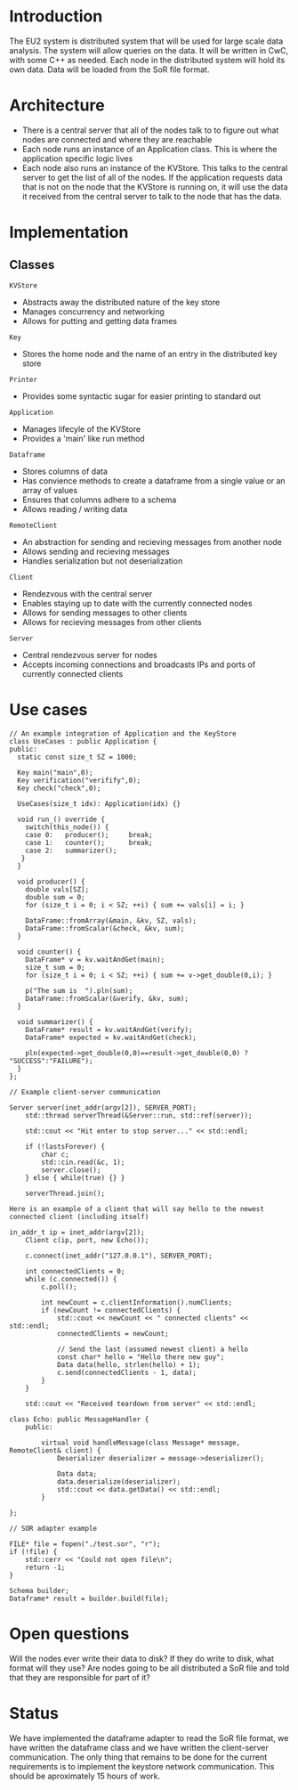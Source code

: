 # Introduction
The EU2 system is distributed system that will be used for large scale data analysis. The system will allow queries on the data. It will be written in CwC, with some C++ as needed. Each node in the distributed system will hold its own data. Data will be loaded from the SoR file format.

# Architecture 

- There is a central server that all of the nodes talk to to figure out what nodes are connected and where they are reachable 
- Each node runs an instance of an Application class. This is where the application specific logic lives
- Each node also runs an instance of the KVStore. This talks to the central server to get the list of all of the nodes. If the application requests data that is not on the node that the KVStore is running on, it will use the data it received from the central server to talk to the node that has the data.

# Implementation

##  Classes

`KVStore`
- Abstracts away the distributed nature of the key store
- Manages concurrency and networking 
- Allows for putting and getting data frames

`Key`
- Stores the home node and the name of an entry in the distributed key store

`Printer`
- Provides some syntactic sugar for easier printing to standard out

`Application`
- Manages lifecyle of the KVStore
- Provides a 'main' like run method

`Dataframe`
- Stores columns of data
- Has convience methods to create a dataframe from a single value or an array of values 
- Ensures that columns adhere to a schema
- Allows reading / writing data 

`RemoteClient`
- An abstraction for sending and recieving messages from another node
- Allows sending and recieving messages
- Handles serialization but not deserialization

`Client`
- Rendezvous with the central server
- Enables staying up to date with the currently connected nodes
- Allows for sending messages to other clients
- Allows for recieving messages from other clients

`Server`
- Central rendezvous server for nodes
- Accepts incoming connections and broadcasts IPs and ports of currently connected clients

# Use cases

```
// An example integration of Application and the KeyStore 
class UseCases : public Application {
public:
  static const size_t SZ = 1000;

  Key main("main",0);
  Key verification("verifify",0);
  Key check("check",0);
 
  UseCases(size_t idx): Application(idx) {}
 
  void run_() override {
    switch(this_node()) {
    case 0:   producer();     break;
    case 1:   counter();      break;
    case 2:   summarizer();
   }
  }
 
  void producer() {
    double vals[SZ];
    double sum = 0;
    for (size_t i = 0; i < SZ; ++i) { sum += vals[i] = i; }
    
    DataFrame::fromArray(&main, &kv, SZ, vals);
    DataFrame::fromScalar(&check, &kv, sum);
  }
 
  void counter() {
    DataFrame* v = kv.waitAndGet(main);
    size_t sum = 0;
    for (size_t i = 0; i < SZ; ++i) { sum += v->get_double(0,i); }
    
    p("The sum is  ").pln(sum);
    DataFrame::fromScalar(&verify, &kv, sum);
  }
 
  void summarizer() {
    DataFrame* result = kv.waitAndGet(verify);
    DataFrame* expected = kv.waitAndGet(check);
    
    pln(expected->get_double(0,0)==result->get_double(0,0) ? "SUCCESS":"FAILURE");
  }
};

// Example client-server communication

Server server(inet_addr(argv[2]), SERVER_PORT);
    std::thread serverThread(&Server::run, std::ref(server));

    std::cout << "Hit enter to stop server..." << std::endl;

    if (!lastsForever) {
        char c;
        std::cin.read(&c, 1);
        server.close();
    } else { while(true) {} }

    serverThread.join();

Here is an example of a client that will say hello to the newest connected client (including itself)

in_addr_t ip = inet_addr(argv[2]);
    Client c(ip, port, new Echo());

    c.connect(inet_addr("127.0.0.1"), SERVER_PORT);

    int connectedClients = 0;
    while (c.connected()) {
        c.poll();

        int newCount = c.clientInformation().numClients;
        if (newCount != connectedClients) {
            std::cout << newCount << " connected clients" << std::endl;
            connectedClients = newCount;

            // Send the last (assumed newest client) a hello
            const char* hello = "Hello there new guy";
            Data data(hello, strlen(hello) + 1);
            c.send(connectedClients - 1, data);
        }
    }

    std::cout << "Received teardown from server" << std::endl;

class Echo: public MessageHandler {
    public:

        virtual void handleMessage(class Message* message, RemoteClient& client) {
            Deserializer deserializer = message->deserializer();

            Data data;
            data.deserialize(deserializer);
            std::cout << data.getData() << std::endl;
        }

};

// SOR adapter example

FILE* file = fopen("./test.sor", "r");
if (!file) {
    std::cerr << "Could not open file\n";
    return -1;
}

Schema builder;
Dataframe* result = builder.build(file);

```

# Open questions

Will the nodes ever write their data to disk?
If they do write to disk, what format will they use?
Are nodes going to be all distributed a SoR file and told that they are responsible for part of it?

# Status
We have implemented the dataframe adapter to read the SoR file format, we have written the dataframe class and we have written the client-server communication. The only thing that remains to be done for the current requirements is to implement the keystore network communication. This should be aproximately 15 hours of work. 
